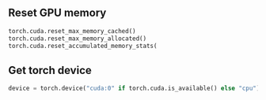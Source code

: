 
## Reset GPU memory
```py
torch.cuda.reset_max_memory_cached()
torch.cuda.reset_max_memory_allocated()
torch.cuda.reset_accumulated_memory_stats(
```

## Get torch device
```py
device = torch.device("cuda:0" if torch.cuda.is_available() else "cpu")
```